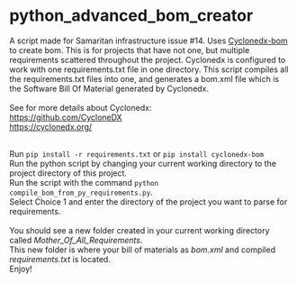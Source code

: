 # python_advanced_bom_creator
A script made for Samaritan infrastructure issue #14. Uses [Cyclonedx-bom](https://github.com/CycloneDX/cyclonedx-python) to create bom.
This is for projects that have not one, but multiple requirements scattered throughout the project.
Cyclonedx is configured to work with one requirements.txt file in one directory. This script compiles
all the requirements.txt files into one, and generates a bom.xml file which is the Software Bill Of Material
generated by Cyclonedx. 
<br/><br/>
See for more details about Cyclonedx: 
<br/>
https://github.com/CycloneDX
<br/>
https://cyclonedx.org/
<br/><br/>

Run `pip install -r requirements.txt` or `pip install cyclonedx-bom` <br/> 
Run the python script by changing your current working directory to the project directory of this project. <br/>
Run the script with the command `python compile_bom_from_py_requirements.py`. <br/>
Select Choice 1 and enter the directory of the project you want to parse for requirements. <br/>
<br/>
You should see a new folder created in your current working directory called *Mother_Of_All_Requirements*.<br/>
This new folder is where your bill of materials as *bom.xml* and compiled *requirements.txt* is located. <br/>
Enjoy!<br/>
